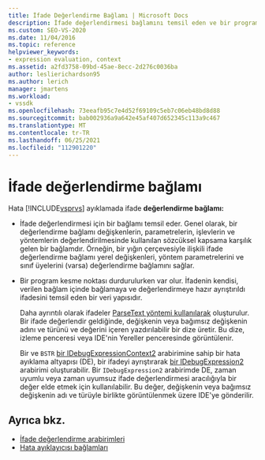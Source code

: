 ```yaml
---
title: İfade Değerlendirme Bağlamı | Microsoft Docs
description: İfade değerlendirmesi bağlamını temsil eden ve bir program kesme noktası durdurulmuş olduğunda var olan ifade değerlendirme bağlamı hakkında bilgi edinmek.
ms.custom: SEO-VS-2020
ms.date: 11/04/2016
ms.topic: reference
helpviewer_keywords:
- expression evaluation, context
ms.assetid: a2fd3758-09bd-45ae-8ecc-2d276c0036ba
author: leslierichardson95
ms.author: lerich
manager: jmartens
ms.workload:
- vssdk
ms.openlocfilehash: 73eeafb95c7e4d52f69109c5eb7c06eb48bd8d88
ms.sourcegitcommit: bab002936a9a642e45af407d652345c113a9c467
ms.translationtype: MT
ms.contentlocale: tr-TR
ms.lasthandoff: 06/25/2021
ms.locfileid: "112901220"
---
```

# <a name="expression-evaluation-context"></a>İfade değerlendirme bağlamı
Hata [!INCLUDE[vsprvs](../../code-quality/includes/vsprvs_md.md)] ayıklamada ifade **değerlendirme bağlamı:**

- İfade değerlendirmesi için bir bağlamı temsil eder. Genel olarak, bir değerlendirme bağlamı değişkenlerin, parametrelerin, işlevlerin ve yöntemlerin değerlendirilmesinde kullanılan sözcüksel kapsama karşılık gelen bir bağlamdır. Örneğin, bir yığın çerçevesiyle ilişkili ifade değerlendirme bağlamı yerel değişkenleri, yöntem parametrelerini ve sınıf üyelerini (varsa) değerlendirme bağlamını sağlar.

- Bir program kesme noktası durdurulurken var olur. İfadenin kendisi, verilen bağlam içinde bağlamaya ve değerlendirmeye hazır ayrıştırıldı ifadesini temsil eden bir veri yapısıdır.

     Daha ayrıntılı olarak ifadeler [ParseText yöntemi kullanılarak](../../extensibility/debugger/reference/idebugexpressioncontext2-parsetext.md) oluşturulur. Bir ifade değerlendir geldiğinde, değişkenin veya bağımsız değişkenin adını ve türünü ve değerini içeren yazdırılabilir bir dize üretir. Bu dize, izleme penceresi veya IDE'nin Yereller penceresinde görüntülenir.

     Bir ve `BSTR` [bir IDebugExpressionContext2](../../extensibility/debugger/reference/idebugexpressioncontext2.md) arabirimine sahip bir hata ayıklama altyapısı (DE), bir ifadeyi ayrıştırarak [bir IDebugExpression2](../../extensibility/debugger/reference/idebugexpression2.md) arabirimi oluşturabilir. Bir `IDebugExpression2` arabirimde DE, zaman uyumlu veya zaman uyumsuz ifade değerlendirmesi aracılığıyla bir değer elde etmek için kullanılabilir. Bu değer, değişkenin veya bağımsız değişkenin adı ve türüyle birlikte görüntülenmek üzere IDE'ye gönderilir.

## <a name="see-also"></a>Ayrıca bkz.
- [İfade değerlendirme arabirimleri](../../extensibility/debugger/reference/expression-evaluation-interfaces.md)
- [Hata ayıklayıcısı bağlamları](../../extensibility/debugger/debugger-contexts.md)
